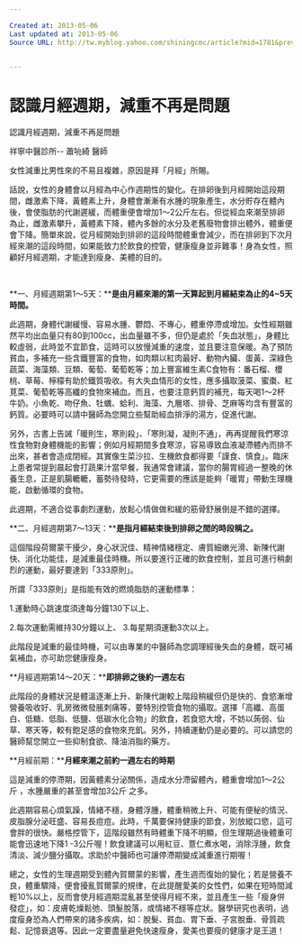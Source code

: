 ```yaml
---

Created at: 2013-05-06
Last updated at: 2013-05-06
Source URL: http://tw.myblog.yahoo.com/shiningcmc/article?mid=1781&prev=1783&next=-1


---
```


# 認識月經週期，減重不再是問題


認識月經週期，減重不再是問題

祥寧中醫診所\-- 蕭喨綺 醫師

  

 女性減重比男性來的不易且複雜，原因是拜「月經」所賜。 

 話說，女性的身體會以月經為中心作週期性的變化。在排卵後到月經開始這段期間，雌激素下降，黃體素上升，身體會漸漸有水腫的現象產生，水分貯存在體內後，會使脂肪的代謝遲緩，而體重便會增加1～2公斤左右。但從經血來潮至排卵為止，雌激素攀升，黃體素下降，體內多餘的水分及老舊廢物會排出體外，體重便會下降。簡單來說，從月經開始到排卵的這段時間體重會減少，而在排卵到下次月經來潮的這段時間，如果能致力於飲食的控管，健康瘦身並非難事！身為女性，照顧好月經週期，才能達到瘦身、美體的目的。

  

**一、月經週期第1～5天：****是由月經來潮的第一天算起到月經結束為止的4~5天時間。**

 此週期，身體代謝緩慢、容易水腫、鬱悶、不專心，體重停滯或增加。女性經期雖然平均出血量只有80到100cc，出血量雖不多，但仍是處於「失血狀態」，身體比較虛弱，此時並不宜節食，這時可以放慢減重的速度，並且要注意保暖。為了預防貧血，多補充一些含鐵豐富的食物，如肉類以紅肉最好、動物內臟、蛋黃、深綠色蔬菜、海藻類、豆類、葡萄、葡萄乾等；加上豐富維生素C食物有：番石榴、櫻桃、草莓、檸檬有助於鐵質吸收。有大失血情形的女性，應多攝取菠菜、蜜棗、紅莧菜、葡萄乾等高纖的食物來補血。而且，也要注意鈣質的補充，每天喝1～2杯牛奶。小魚乾、吻仔魚、牡蠣、蛤利、海藻、九層塔、排骨、芝麻等均含有豐富的鈣質。必要時可以請中醫師為您開立些幫助經血排淨的湯方，促進代謝。

 另外，古書上告誡「暖則生，寒則殺」、「寒則凝，凝則不通」，再再提醒我們寒涼性食物對身體機能的影響；例如月經期間多食寒涼，容易導致血液凝滯體內而排不出來，甚者會造成閉經。其實像生菜沙拉、生機飲食都得要「謹食、慎食」。臨床上患者常提到晨起會打蔬果汁當早餐，我通常會建議，當你的腸胃經過一整晚的休養生息，正是飢腸轆轆，蓄勢待發時，它更需要的應該是能夠「暖胃」帶動生理機能，啟動循環的食物。

 此週期，不適合從事劇烈運動，放鬆心情做做和緩的筋骨舒展倒是不錯的選擇。

**二、月經週期第7～13天：****是指月經結束後到排卵之間的時段稱之。**

 這個階段荷爾蒙干擾少，身心狀況佳、精神情緒穩定、膚質細嫩光滑、新陳代謝快、消化功能佳，是減重最佳時機。所以要進行正確的飲食控制，並且可進行稍劇烈的運動，最好要達到「333原則」。

所謂「333原則」是指能有效的燃燒脂肪的運動標準：

1.運動時心跳速度須達每分鐘130下以上、

2.每次運動需維持30分鐘以上、
3.每星期須運動3次以上。

此階段是減重的最佳時機，可以由專業的中醫師為您調理經後失血的身體，既可補氣補血，亦可助您健康瘦身。 

**月經週期第14～20天：****即排卵之後約一週左右**

此階段的身體狀況是體溫逐漸上升、新陳代謝較上階段稍緩但仍是快的、食慾漸增營養吸收好、乳房微微發脹刺痛等，要特別控管食物的攝取。選擇「高纖、高蛋白、低糖、低脂、低鹽、低碳水化合物」的飲食，若食慾大增，不妨以蒟弱、仙草、寒天等，較有飽足感的食物來充飢。另外，持續運動仍是必要的。可以請您的醫師幫您開立一些抑制食欲、降油消脂的藥方。 

**月經前期：****月經來潮之前約一週左右的時期**

這是減重的停滯期，因黃體素分泌關係，造成水分滯留體內，體重會增加1～2公斤 ，水腫嚴重的甚至會增加3公斤 之多。

此週期容易心煩氣躁，情緒不穩，身體浮腫，體重稍微上升、可能有便秘的情況、皮脂腺分泌旺盛、容易長痘痘。此時，千萬要保持健康的節食，別放縱口慾，這可會胖的很快。嚴格控管下，這階段雖然有時體重下降不明顯，但生理期過後體重可能會迅速地下降1 -3公斤喔！飲食建議可以用紅豆、薏仁煮水喝，消除浮腫，飲食清淡、減少鹽分攝取。求助於中醫師也可讓停滯期變成減重進行期喔！

 總之，女性的生理週期受到體內賀爾蒙的影響，產生週而復始的變化；若是營養不良，體重驟降，便會擾亂賀爾蒙的規律，在此提醒愛美的女性們，如果在短時間減輕10%以上，反而會使月經週期混亂甚至使得月經不來，並且產生一些「瘦身併發症」，如：皮膚乾燥鬆弛、頭髮脫落，或情緒不穩等症狀。醫學研究也表明，過度瘦身恐為人們帶來的諸多疾病，如：脫髮、貧血、胃下垂、子宮脫垂、骨質疏鬆、記憶衰退等。因此一定要盡量避免快速瘦身，愛美也要瘦的健康才是王道！

